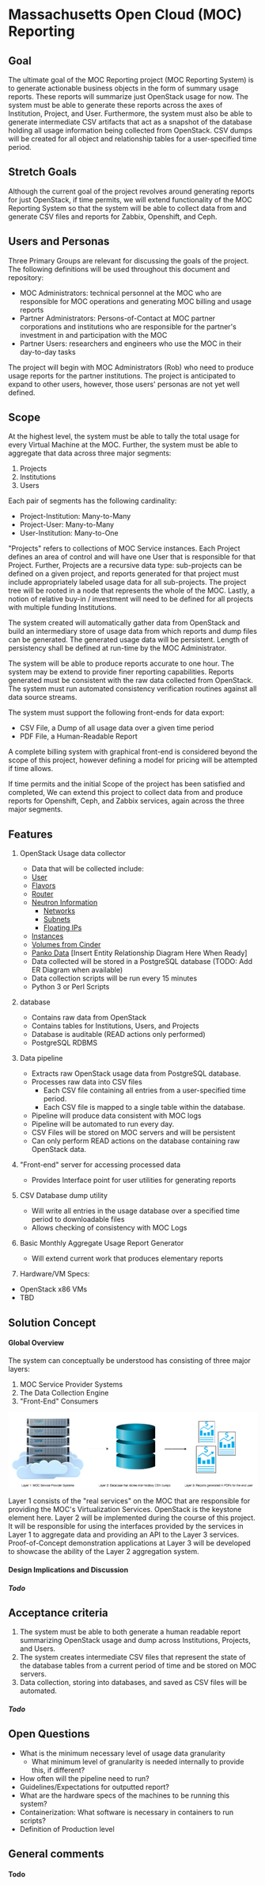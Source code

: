 
Massachusetts Open Cloud (MOC) Reporting
=============

## Goal

The ultimate goal of the MOC Reporting project (MOC Reporting System)
is to generate actionable business objects in the form of summary usage reports.
These reports will summarize just OpenStack usage for now. The system must be able to generate these reports across the axes of Institution, Project, and User.
Furthermore, the system must also be able to generate intermediate CSV artifacts
that act as a snapshot of the database holding all usage information being collected
from OpenStack. CSV dumps will be created for all object and relationship tables
for a user-specified time period.


## Stretch Goals
Although the current goal of the project revolves around generating reports for just OpenStack, if time permits, we will extend functionality of the MOC Reporting System
so that the system will be able to collect data from and generate CSV files and reports
for Zabbix, Openshift, and Ceph.


## Users and Personas

Three Primary Groups are relevant for discussing the goals of the project. The
following definitions will be used throughout this document and repository:
 - MOC Administrators: technical personnel at the MOC who are responsible for
   MOC operations and generating MOC billing and usage reports
 - Partner Administrators: Persons-of-Contact at MOC partner corporations
   and institutions who are responsible for the partner's investment in and
   participation with the MOC
 - Partner Users: researchers and engineers who use the MOC in their day-to-day
   tasks

The project will begin with MOC Administrators (Rob) who need to produce
usage reports for the partner institutions. The project is anticipated to expand
to other users, however, those users' personas are not yet well defined.


## Scope

At the highest level, the system must be able to tally the total usage for every
Virtual Machine at the MOC. Further, the system must be able to aggregate that
data across three major segments:
 1. Projects
 2. Institutions
 3. Users

Each pair of segments has the following cardinality:
 - Project-Institution: Many-to-Many
 - Project-User: Many-to-Many
 - User-Institution: Many-to-One


"Projects" refers to collections of MOC Service instances. Each Project defines
an area of control and will have one User that is responsible for that Project.
Further, Projects are a recursive data type: sub-projects can be defined on a
given project, and reports generated for that project must include appropriately
labeled usage data for all sub-projects. The project tree will be rooted in a
node that represents the whole of the MOC. Lastly, a notion of relative buy-in /
investment will need to be defined for all projects with multiple funding
Institutions.

The system created will automatically gather data from OpenStack
and build an intermediary store of
usage data from which reports and dump files can be generated. The generated
usage data will be persistent. Length of persistency shall be defined at
run-time by the MOC Administrator.

The system will be able to produce reports accurate to one hour. The system may
be extend to provide finer reporting capabilities. Reports generated must be
consistent with the raw data collected from OpenStack. The system must run
automated consistency verification routines against all data source streams.

The system must support the following front-ends for data export:
 - CSV File, a Dump of all usage data over a given time period
 - PDF File, a Human-Readable Report

A complete billing system with graphical front-end is considered beyond the
scope of this project, however defining a model for pricing will be attempted if
time allows.

If time permits and the initial Scope of the project has been satisfied and completed,
We can extend this project to collect data from and produce reports for
Openshift, Ceph, and Zabbix services, again across the three major segments.


## Features

1. OpenStack Usage data collector
    - Data that will be collected include:
     - [User](https://docs.openstack.org/mitaka/install-guide-obs/common/glossary.html#term-user)
     - [Flavors](https://docs.openstack.org/mitaka/install-guide-obs/common/glossary.html#term-flavor)
     - [Router](https://docs.openstack.org/mitaka/install-guide-obs/common/glossary.html#term-router)
     - [Neutron Information](https://docs.openstack.org/mitaka/install-guide-obs/common/get_started_networking.html)
       - [Networks](https://docs.openstack.org/mitaka/install-guide-obs/common/glossary.html#term-network)
       - [Subnets](https://docs.openstack.org/mitaka/install-guide-obs/common/glossary.html#term-subnet)
       - [Floating IPs](https://docs.openstack.org/mitaka/install-guide-obs/common/glossary.html#term-floating-ip-address)
     - [Instances](https://docs.openstack.org/mitaka/install-guide-obs/common/glossary.html#term-instance)
     - [Volumes from Cinder](https://docs.openstack.org/mitaka/install-guide-obs/common/glossary.html#term-volume)
     - [Panko Data](https://docs.openstack.org/panko/latest/webapi/index.html)
     [Insert Entity Relationship Diagram Here When Ready]
    - Data collected will be stored in a PostgreSQL database (TODO: Add ER Diagram when available)
    - Data collection scripts will be run every 15 minutes
    - Python 3 or Perl Scripts

2. database
    - Contains raw data from OpenStack
    - Contains tables for Institutions, Users, and Projects
    - Database is auditable (READ actions only performed)
    - PostgreSQL RDBMS

3. Data pipeline
    - Extracts raw OpenStack usage data from PostgreSQL database.
    - Processes raw data into CSV files
      - Each CSV file containing all entries from a user-specified time period.
      - Each CSV file is mapped to a single table within the database.
    - Pipeline will produce data consistent with MOC logs
    - Pipeline will be automated to run every day.
    - CSV Files will be stored on MOC servers and will be persistent
    - Can only perform READ actions on the database containing raw OpenStack data.
4. "Front-end" server for accessing processed data
    - Provides Interface point for user utilities for generating reports
5. CSV Database dump utility
    - Will write all entries in the usage database over a specified time period
      to downloadable files
    - Allows checking of consistency with MOC Logs
6. Basic Monthly Aggregate Usage Report Generator
    - Will extend current work that produces elementary reports
7. Hardware/VM Specs:
  - OpenStack x86 VMs
  - TBD



## Solution Concept
#### Global Overview

The system can conceptually be understood has consisting of three major layers:
 1. MOC Service Provider Systems
 2. The Data Collection Engine
 3. "Front-End" Consumers

![Solution Architecture Diagram](/images/architecture_diagram.png)

Layer 1 consists of the "real services" on the MOC that are responsible for
providing the MOC's Virtualization Services. OpenStack is the keystone element
here. Layer 2 will be implemented during the course of this project. It will be
responsible for using the interfaces provided by the services in Layer 1 to
aggregate data and providing an API to the Layer 3 services. Proof-of-Concept
demonstration applications at Layer 3 will be developed to showcase the ability
of the Layer 2 aggregation system.


#### Design Implications and Discussion
##### Todo


## Acceptance criteria
 1. The system must be able to both generate a human readable report
    summarizing OpenStack usage and dump across Institutions, Projects, and Users.
 2. The system creates intermediate CSV files that represent the state of the
    database tables from a current period of time and be stored on MOC servers.
 3. Data collection, storing into databases, and saved as CSV files will be automated.

##### Todo

## Open Questions
 - What is the minimum necessary level of usage data granularity
    - What minimum level of granularity is needed internally to provide this, if
      different?
 - How often will the pipeline need to run?
 - Guidelines/Expectations for outputted report?
 - What are the hardware specs of the machines to be running this system?
 - Containerization: What software is necessary in containers to run scripts?
 - Definition of Production level


## General comments
#### Todo
